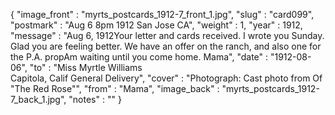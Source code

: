 {
  "image_front" : "myrts_postcards_1912-7_front_1.jpg",
  "slug" : "card099",
  "postmark" : "Aug 6 8pm 1912 San Jose CA",
  "weight" : 1,
  "year" : 1912,
  "message" : "Aug 6, 1912Your letter and cards received. I wrote you Sunday. Glad you are feeling better. We have an offer on the ranch, and also one for the P.A. propAm waiting until you come home. Mama",
  "date" : "1912-08-06",
  "to" : "Miss Myrtle Williams<br> Capitola, Calif General Delivery",
  "cover" : "Photograph: Cast photo from Of \"The Red Rose\"",
  "from" : "Mama",
  "image_back" : "myrts_postcards_1912-7_back_1.jpg",
  "notes" : ""
}

